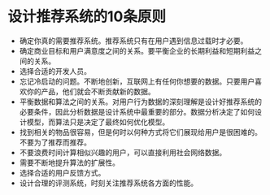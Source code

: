 # 设计推荐系统的10条原则

  - 确定你真的需要推荐系统。推荐系统只有在用户遇到信息过载时才必要。
  - 确定商业目标和用户满意度之间的关系。要平衡企业的长期利益和短期利益之间的关系。
  - 选择合适的开发人员。
  - 忘记冷启动的问题。不断地创新，互联网上有任何你想要的数据。只要用户喜欢你的产品，他们就会不断贡献新的数据。
  - 平衡数据和算法之间的关系。对用户行为数据的深刻理解是设计好推荐系统的必要条件，因此分析数据是设计系统中最重要的部分。数据分析决定了如何设计模型，而算法只是决定了最终如何优化模型。
  - 找到相关的物品很容易，但是何时以何种方式将它们展现给用户是很困难的。不要为了推荐而推荐。
  - 不要浪费时间计算相似兴趣的用户，可以直接利用社会网络数据。
  - 需要不断地提升算法的扩展性。
  - 选择合适的用户反馈方式。
  - 设计合理的评测系统，时刻关注推荐系统各方面的性能。
